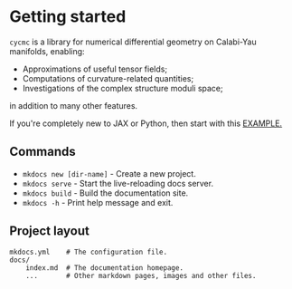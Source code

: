 # Getting started

`cycmc` is a library for numerical differential geometry on Calabi-Yau manifolds, enabling:

* Approximations of useful tensor fields;
* Computations of curvature-related quantities;
* Investigations of the complex structure moduli space;

in addition to many other features. 

If you're completely new to JAX or Python, then start with this [EXAMPLE.](basics.md)



## Commands

* `mkdocs new [dir-name]` - Create a new project.
* `mkdocs serve` - Start the live-reloading docs server.
* `mkdocs build` - Build the documentation site.
* `mkdocs -h` - Print help message and exit.

## Project layout

    mkdocs.yml    # The configuration file.
    docs/
        index.md  # The documentation homepage.
        ...       # Other markdown pages, images and other files.
